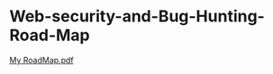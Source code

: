 # Web-security-and-Bug-Hunting-Road-Map

[My RoadMap.pdf](https://github.com/sl4x0/Web-security-and-Bug-Hunting-Road-Map/files/9040414/My.RoadMap.pdf)
